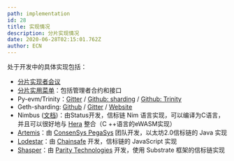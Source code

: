 ```yaml
---
path: implementation
id: 28
title: 实现情况
description: 分片实现情况
date: 2020-06-28T02:15:01.762Z
author: ECN
---
```


处于开发中的具体实现包括：

* [分片实现者会议](https://github.com/ethresearch/eth2.0-pm)
* [分片实用菜单](https://github.com/ethereum/sharding)：包括管理者合约和接口
* Py-evm/Trinity：[Gitter](https://gitter.im/ethereum/py-evm) / [Github: sharding](https://github.com/ethereum/py-evm/tree/sharding) / [Github: Trinity](https://github.com/ethereum/py-evm/tree/trinity)
* Geth-sharding: [Github](https://github.com/prysmaticlabs/geth-sharding) / [Gitter](https://gitter.im/prysmaticlabs/geth-sharding) / [Website](https://prysmaticlabs.com/)
* Nimbus \([文档](https://docs.google.com/document/d/14u65XVNLOd83cq3t7wNC9UPweZ6kPWvmXwRTWWn0diQ/edit#)\)：由Status开发，信标链 Nim 语言实现，可以编译为C语言，并且可以很好地与 [Hera](https://github.com/ewasm/hera) 整合（C ++语言的eWASM实现）
* [Artemis](https://github.com/PegaSysEng/artemis)：由 [ConsenSys PegaSys](https://consensys.net/) 团队开发，以太坊2.0信标链的 Java 实现
* [Lodestar](https://github.com/ChainSafeSystems/lodestar_chain)：由 [Chainsafe](https://chainsafe.io/) 开发，信标链的 JavaScript 实现
* [Shasper](https://github.com/paritytech/shasper)：由 [Parity Technologies](https://parity.io/) 开发，使用 Substrate 框架的信标链实现

